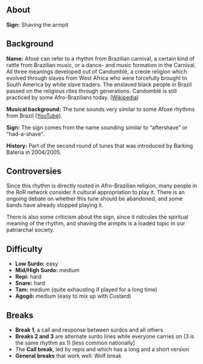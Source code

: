 ## About

**Sign:** Shaving the armpit

## Background

**Name:** Afoxé can refer to a rhythm from Brazilian carnival, a certain kind of rattle from Brazilian music, or a dance- and music formation in the Carnival. All three meanings developed out of Candomblé, a creole religion which evolved through slaves from West Africa who were forcefully brought to South America by white slave traders. The enslaved black people in Brazil passed on the religious rites through generations. Candomblé is still practiced by some Afro-Brazilians today. ([Wikipedia](https://en.wikipedia.org/wiki/Afox%C3%AA))

**Musical background:** The tune sounds very similar to some Afoxé rhythms from Brazil ([YouTube](https://youtu.be/WCah-JgDktA?t=301)).

**Sign:** The sign comes from the name sounding similar to “aftershave” or "had-a-shave".

**History:** Part of the second round of tunes that was introduced by Barking Bateria in 2004/2005.

## Controversies

Since this rhythm is directly rooted in Afro-Brazilian religion, many people in the RoR network consider it cultural appropriation to play it. There is an ongoing debate on whether this tune should be abandoned, and some bands have already stopped playing it.

There is also some criticism about the sign, since it ridicules the spiritual meaning of the rhythm, and shaving the armpits is a loaded topic in our patriarchal society.

## Difficulty

* **Low Surdo:** easy
* **Mid/High Surdo:** medium
* **Repi:** hard 
* **Snare:** hard
* **Tam:** medium (quite exhausting if played for a long time)
* **Agogô:** medium (easy to mix up with Custard)

## Breaks

* **Break 1**, a call and response between surdos and all others
* **Breaks 2 and 3** are alternate surdo lines while everyone carries on (3 is the same rhythm as 1) \[less common nationally\]
* The **Call break**, led by repis and which has a long and a short version
* **General breaks** that work well: Wolf break
